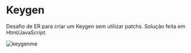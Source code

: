 # Keygen
Desafio de ER para criar um Keygen sem utilizar patchs. Solução feita em Html/JavaScript.

![keygenme](https://github.com/L0oD/Keygen/assets/49990299/425304c7-e47a-4e12-8827-c65e02c1537d)
